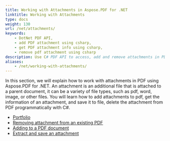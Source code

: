 ```yaml
---
title: Working with Attachments in Aspose.PDF for .NET
linktitle: Working with Attachments
type: docs
weight: 130
url: /net/attachments/
keywords: 
    - DotNet PDF API,
    - add PDF attachment using csharp,
    - get PDF attachment info using csharp,
    - remove pdf attachment using csharp
description: Use C# PDF API to access, add and remove attachments in PDF files using C# from within your applications. Complete guide with C# code samples.
aliases:
    - /net/working-with-attachments/
---
```


In this section, we will explain how to work with attachments in PDF using Aspose.PDF for .NET.
An attachment is an additional file that is attached to a parent document, it can be a variety of file types, such as pdf, word, image, or other files.
You will learn how to add attachments to pdf, get the information of an attachment, and save it to file, delete the attachment from PDF programmatically with C#.

- [Portfolio](/pdf/net/portfolio/)
- [Removing attachment from an existing PDF](/pdf/net/removing-attachment-from-an-existing-pdf/)
- [Adding to a PDF document](/pdf/net/adding-to-a-pdf-document/)
- [Extract and save an attachment](/pdf/net/extract-and-save-an-attachment/)
